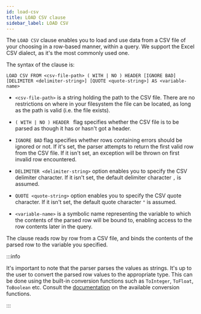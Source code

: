 ```yaml
---
id: load-csv
title: LOAD CSV clause
sidebar_label: LOAD CSV
---
```


The `LOAD CSV` clause enables you to load and use data from a CSV file of your
choosing in a row-based manner, within a query. We support the Excel CSV dialect,
as it's the most commonly used one.

The syntax of the clause is:

```cypher
LOAD CSV FROM <csv-file-path> ( WITH | NO ) HEADER [IGNORE BAD] [DELIMITER <delimiter-string>] [QUOTE <quote-string>] AS <variable-name>
```

* `<csv-file-path>` is a string holding the path to the CSV file. There are no
restrictions on where in your filesystem the file can be located, as long as
the path is valid (i.e. the file exists).

* `( WITH | NO ) HEADER ` flag specifies whether the CSV file is to be
parsed as though it has or hasn't got a header.

* `IGNORE BAD` flag specifies whether rows containing errors should be ignored or
not. If it's set, the parser attempts to return the first valid row from the CSV
file. If it isn't set, an exception will be thrown on first invalid row
encountered.

* `DELIMITER <delimiter-string>` option enables you to specify the CSV delimiter
character. If it isn't set, the default delimiter character `,` is assumed.

* `QUOTE <quote-string>` option enables you to specify the CSV quote character.
If it isn't set, the default quote character `"` is assumed.

* `<variable-name>` is a symbolic name representing the variable to which the
contents of the parsed row will be bound to, enabling access to the row contents
later in the query.

The clause reads row by row from a CSV file, and binds the contents of the
parsed row to the variable you specified.

:::info

It's important to note that the parser parses the values as strings. It's up to
the user to convert the parsed row values to the appropriate type. This can be
done using the built-in conversion functions such as `ToInteger`, `ToFloat`,
`ToBoolean` etc. Consult the [documentation](/functions.md) on the available conversion functions.

:::

